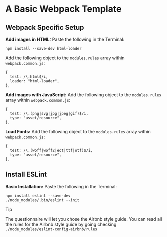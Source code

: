 # A Basic Webpack Template


## Webpack Specific Setup
**Add images in HTML:**
Paste the following in the Terminal:
```
npm install --save-dev html-loader
```

Add the following object to the `modules.rules` array within `webpack.common.js`:
```
{
  test: /\.html$/i,
  loader: "html-loader",
},
```

**Add images with JavaScript:**
Add the following object to the `modules.rules` array within `webpack.common.js`:
```
{
  test: /\.(png|svg|jpg|jpeg|gif)$/i,
  type: "asset/resource",
},
```

**Load Fonts:**
Add the following object to the `modules.rules` array within `webpack.common.js`:
```
{
  test: /\.(woff|woff2|eot|ttf|otf)$/i,
  type: "asset/resource",
},
```

## Install ESLint
**Basic Installation:**
Paste the following in the Terminal:
```
npm install eslint --save-dev
./node_modules/.bin/eslint --init
```
>[!TIP]
>The questionnaire will let you chose the Airbnb style guide.
>You can read all the rules for the Airbnb style guide by going checking `./node_modules/eslint-config-airbnb/rules`
